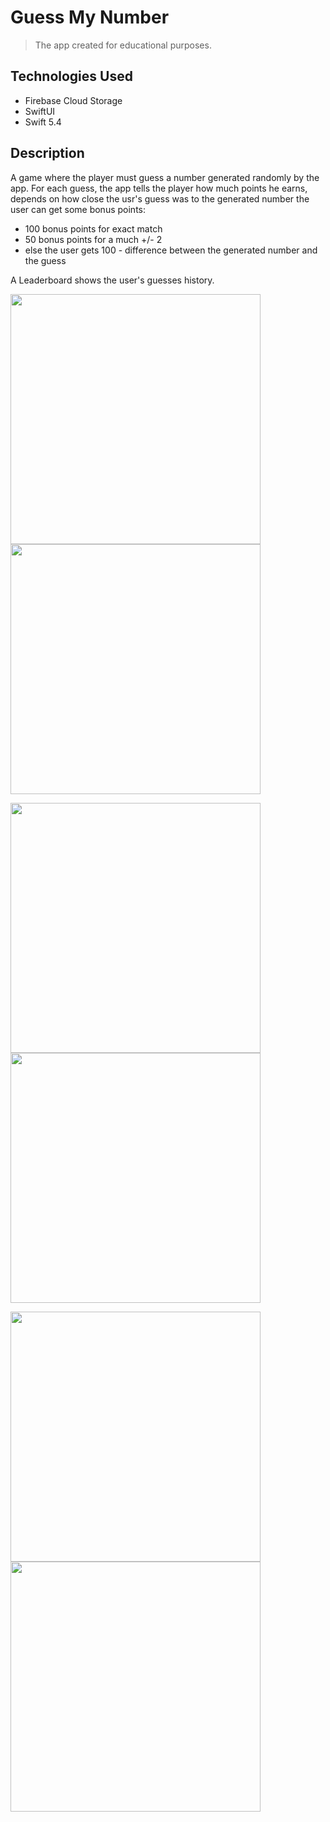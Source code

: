 # Guess My Number

> The app created for educational purposes.

## Technologies Used
* Firebase Cloud Storage
* SwiftUI
* Swift 5.4

## Description
A game where the player must guess a number generated randomly by the app.
For each guess, the app tells the player how much points he earns, depends on how close the usr's guess was to the generated number the user can get some bonus points:
* 100 bonus points for exact match
* 50 bonus points for a much +/- 2 
* else the user gets 100 - difference between the generated number and the guess

A Leaderboard shows the user's guesses history.

<p align="row">
<img src= "https://user-images.githubusercontent.com/7153849/122620919-14ece380-d08c-11eb-8f99-c68a2b8ed895.png" width="400" >
<img src= "https://user-images.githubusercontent.com/7153849/122620931-18806a80-d08c-11eb-87fa-12246e297441.png" width="400" >
</p>
<p align="row">
<img src= "https://user-images.githubusercontent.com/7153849/122620932-19b19780-d08c-11eb-9ede-b0959180f135.png" width="400" >
<img src= "https://user-images.githubusercontent.com/7153849/122620936-1b7b5b00-d08c-11eb-83c7-d68853d8b071.png" width="400" >
</p>
<p align="row">
<img src= "https://user-images.githubusercontent.com/7153849/122620934-1a4a2e00-d08c-11eb-8034-a6ea0dc4638a.png" width="400" >
<img src= "https://user-images.githubusercontent.com/7153849/122620935-1ae2c480-d08c-11eb-8474-833ffbe6e163.png" width="400" >
</p>


